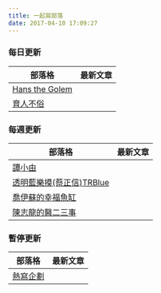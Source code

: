 ```yaml
---
title: 一起寫部落
date: 2017-04-10 17:09:27
---
```


### 每日更新

部落格 | 最新文章
--- | ---
[Hans the Golem](http://hanscholem.tw/) |
[育人不俗](http://garybonanza0.blogspot.tw/) |


### 每週更新

部落格 | 最新文章
--- | ---
[譚小由](http://www.jianshu.com/u/d4a96376c328) |
[透明藍樂摸(蔡正信)TRBlue](http://blog.bangdoll.idv.tw) |
[喬伊蘇的幸福魚缸](http://joyce-forever.blogspot.tw/) |
[陳志龍的醫二三事](http://zhilone.blogspot.tw) |


### 暫停更新
部落格 | 最新文章
--- | ---
[熱寫企劃](https://blog.zealplanner.com/) |
